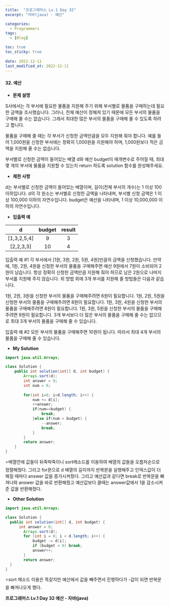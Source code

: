```yaml
---
title:  "프로그래머스 Lv.1 Day 32"
excerpt: "자바(java) - 예산"

categories:
  - Programmers
tags:
  - [Blog]

toc: true
toc_sticky: true
 
date: 2022-12-11
last_modified_at: 2022-12-11
---
```


#### 32. 예산


- **문제 설명** 

S사에서는 각 부서에 필요한 물품을 지원해 주기 위해 부서별로 물품을 구매하는데 필요한 금액을 조사했습니다. 그러나, 전체 예산이 정해져 있기 때문에 모든 부서의 물품을 구매해 줄 수는 없습니다. 그래서 최대한 많은 부서의 물품을 구매해 줄 수 있도록 하려고 합니다.

물품을 구매해 줄 때는 각 부서가 신청한 금액만큼을 모두 지원해 줘야 합니다. 예를 들어 1,000원을 신청한 부서에는 정확히 1,000원을 지원해야 하며, 1,000원보다 적은 금액을 지원해 줄 수는 없습니다.

부서별로 신청한 금액이 들어있는 배열 d와 예산 budget이 매개변수로 주어질 때, 최대 몇 개의 부서에 물품을 지원할 수 있는지 return 하도록 solution 함수를 완성해주세요.

- **제한 사항**

d는 부서별로 신청한 금액이 들어있는 배열이며, 길이(전체 부서의 개수)는 1 이상 100 이하입니다.
d의 각 원소는 부서별로 신청한 금액을 나타내며, 부서별 신청 금액은 1 이상 100,000 이하의 자연수입니다.
budget은 예산을 나타내며, 1 이상 10,000,000 이하의 자연수입니다.

- **입출력 예**

|**d**|**budget**|**result**|
|:---:|:---:|:---:|
|[1,3,2,5,4]|9|3|
|[2,2,3,3]|10|4|

입출력 예 #1
각 부서에서 [1원, 3원, 2원, 5원, 4원]만큼의 금액을 신청했습니다. 만약에, 1원, 2원, 4원을 신청한 부서의 물품을 구매해주면 예산 9원에서 7원이 소비되어 2원이 남습니다. 항상 정확히 신청한 금액만큼 지원해 줘야 하므로 남은 2원으로 나머지 부서를 지원해 주지 않습니다. 위 방법 외에 3개 부서를 지원해 줄 방법들은 다음과 같습니다.

1원, 2원, 3원을 신청한 부서의 물품을 구매해주려면 6원이 필요합니다.
1원, 2원, 5원을 신청한 부서의 물품을 구매해주려면 8원이 필요합니다.
1원, 3원, 4원을 신청한 부서의 물품을 구매해주려면 8원이 필요합니다.
1원, 3원, 5원을 신청한 부서의 물품을 구매해주려면 9원이 필요합니다.
3개 부서보다 더 많은 부서의 물품을 구매해 줄 수는 없으므로 최대 3개 부서의 물품을 구매해 줄 수 있습니다.

입출력 예 #2
모든 부서의 물품을 구매해주면 10원이 됩니다. 따라서 최대 4개 부서의 물품을 구매해 줄 수 있습니다.


- **My Solution**

```java
import java.util.Arrays;

class Solution {
    public int solution(int[] d, int budget) {
        Arrays.sort(d);
        int answer = 0;
        int num = 0;
        
        for(int i=0; i<d.length; i++) {
            num += d[i];
            ++answer;
            if(num==budget) {
                break;
            }else if(num > budget) {
                --answer;
                break;
            }
        }
        return answer;
    }
}
```

⭐배열안에 값들이 뒤죽박죽이니 sort메소드를 이용하여 배열의 값들을 오름차순으로 정렬해줬다. 그리고 for문으로 d 배열의 길이까지 반복문을 실행해주고 인덱스값이 더해질 때마다 answer 값을 증가시켜줬다. 그리고 예산값과 같다면 break로 반복문을 빠져나와 answer 값을 바로 반환해줬고 예산값보다 클때는 answer값에서 1을 감소시켜준 값을 반환해줬다.

- **Other Solution**

```java
import java.util.Arrays;

class Solution {
  public int solution(int[] d, int budget) {
      int answer = 0;
        Arrays.sort(d);
        for (int i = 0; i < d.length; i++) {
            budget -= d[i];
            if (budget < 0) break;
            answer++;
        }
        return answer;
  }
}
```

⭐sort 메소드 이용은 똑같지만 예산에서 값을 빼주면서 진행하다가 -값이 되면 반복문을 빠져나오게 했다.


**프로그래머스 Lv.1 Day 32 예산 - 자바(java)**